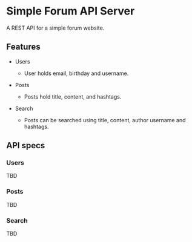 # Simple Forum API Server

A REST API for a simple forum website.

## Features

- Users
  
  - User holds email, birthday and username.

- Posts
  
  - Posts hold title, content, and hashtags.

- Search
  
  - Posts can be searched using title, content, author username and hashtags.

## API specs

### Users

TBD

### Posts

TBD

### Search

TBD
